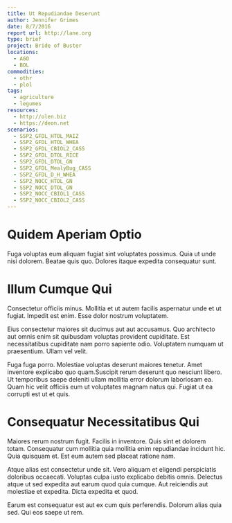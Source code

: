 ```yaml
---
title: Ut Repudiandae Deserunt
author: Jennifer Grimes
date: 8/7/2016
report url: http://lane.org
type: brief
project: Bride of Buster
locations:
  - AGO
  - BOL
commodities:
  - othr
  - plol
tags:
  - agriculture
  - legumes
resources:
  - http://olen.biz
  - https://deon.net
scenarios:
  - SSP2_GFDL_HTOL_MAIZ
  - SSP2_GFDL_HTOL_WHEA
  - SSP2_GFDL_CBIOL2_CASS
  - SSP2_GFDL_DTOL_RICE
  - SSP2_GFDL_DTOL_GN
  - SSP2_GFDL_MealyBug_CASS
  - SSP2_GFDL_D_H_WHEA
  - SSP2_NOCC_HTOL_GN
  - SSP2_NOCC_DTOL_GN
  - SSP2_NOCC_CBIOL1_CASS
  - SSP2_NOCC_CBIOL2_CASS
---
```

# Quidem Aperiam Optio
Fuga voluptas eum aliquam fugiat sint voluptates possimus. Quia ut unde nisi dolorem. Beatae quis quo. Dolores itaque expedita consequatur sunt.

# Illum Cumque Qui
Consectetur officiis minus. Mollitia et ut autem facilis aspernatur unde et ut fugiat. Impedit est enim. Esse dolor nostrum voluptatem.
 Eius consectetur maiores sit ducimus aut aut accusamus. Quo architecto aut omnis enim sit quibusdam voluptas provident cupiditate. Est necessitatibus cupiditate nam porro sapiente odio. Voluptatem numquam ut praesentium. Ullam vel velit.
 Fuga fuga porro. Molestiae voluptas deserunt maiores tenetur. Amet inventore explicabo quo quam.Suscipit rerum deserunt quo nesciunt libero. Ut temporibus saepe deleniti ullam mollitia error dolorum laboriosam ea. Quam hic velit officiis eum ut voluptates magnam natus qui. Fugiat ut ea corrupti est ut et quis.

# Consequatur Necessitatibus Qui
Maiores rerum nostrum fugit. Facilis in inventore. Quis sint et dolorem totam. Consequatur cum mollitia quia mollitia enim repudiandae incidunt hic. Quia quisquam et. Est eum autem sed placeat ratione nam.
 Atque alias est consectetur unde sit. Vero aliquam et eligendi perspiciatis doloribus occaecati. Voluptas culpa iusto explicabo debitis omnis. Delectus atque ut sed expedita aut earum quod quia cumque. Aut reiciendis aut molestiae et expedita. Dicta expedita et quod.
 Earum est consequatur est aut ex cum quis perferendis. Dolorum alias quia sed. Qui eos saepe ut rem.
